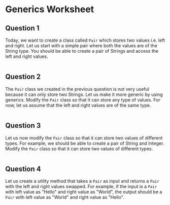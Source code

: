 # Generics Worksheet

## Question 1
Today, we want to create a class called `Pair` which stores two values i.e. left and right. Let us start with a simple pair where both the values are of the String type. You should be able to create a pair of Strings and access the left and right values.

```java
```

## Question 2

The `Pair` class we created in the previous question is not very useful because it can only store two Strings. Let us make it more generic by using generics. Modify the `Pair` class so that it can store any
type of values. For now, let us assume that the left and right values are of the same type.

```java
```

## Question 3

Let us now modify the `Pair` class so that it can store two values of different types. For example, we should be able to create a pair of String and Integer. Modify the `Pair` class so that it can store two values of different types.

```java
```

## Question 4

Let us create a utility method that takes a `Pair` as input and returns a `Pair` with the left and right values swapped. For example, if the input is a `Pair` with left value as "Hello" and right value as "World", the output should be a `Pair` with left value as "World" and right value as "Hello".

```java
```
